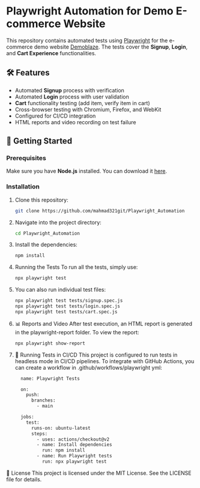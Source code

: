 # Playwright Automation for Demo E-commerce Website

This repository contains automated tests using [Playwright](https://playwright.dev) for the e-commerce demo website [Demoblaze](https://demoblaze.com/). The tests cover the **Signup**, **Login**, and **Cart Experience** functionalities.

## 🛠 Features

- Automated **Signup** process with verification
- Automated **Login** process with user validation
- **Cart** functionality testing (add item, verify item in cart)
- Cross-browser testing with Chromium, Firefox, and WebKit
- Configured for CI/CD integration
- HTML reports and video recording on test failure

## 🚀 Getting Started

### Prerequisites
Make sure you have **Node.js** installed. You can download it [here](https://nodejs.org/).

### Installation
1. Clone this repository:
   ```bash
   git clone https://github.com/mahmad321git/Playwright_Automation


2. Navigate into the project directory:
    ```bash
    cd Playwright_Automation

3. Install the dependencies:
    ```bash
    npm install

4. Running the Tests
    To run all the tests, simply use:
    ```bash
    npx playwright test

5. You can also run individual test files:
    ```bash
    npx playwright test tests/signup.spec.js
    npx playwright test tests/login.spec.js
    npx playwright test tests/cart.spec.js


6. 📊 Reports and Video
  After test execution, an HTML report is generated in the playwright-report folder. To view the report:
    ```bash
    npx playwright show-report


7. 🧪 Running Tests in CI/CD
This project is configured to run tests in headless mode in CI/CD pipelines. To integrate with GitHub Actions, you can create a workflow in .github/workflows/playwright yml:
    ```bash
      name: Playwright Tests

      on:
        push:
          branches:
            - main

      jobs:
        test:
          runs-on: ubuntu-latest
          steps:
            - uses: actions/checkout@v2
            - name: Install dependencies
              run: npm install
            - name: Run Playwright tests
              run: npx playwright test

📝 License
This project is licensed under the MIT License. See the LICENSE file for details.

